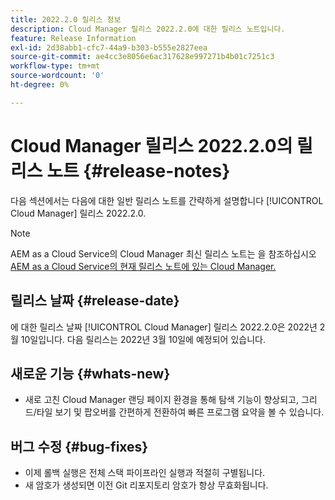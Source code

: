 ```yaml
---
title: 2022.2.0 릴리스 정보
description: Cloud Manager 릴리스 2022.2.0에 대한 릴리스 노트입니다.
feature: Release Information
exl-id: 2d38abb1-cfc7-44a9-b303-b555e2827eea
source-git-commit: ae4cc3e8056e6ac317628e997271b4b01c7251c3
workflow-type: tm+mt
source-wordcount: '0'
ht-degree: 0%

---
```


# Cloud Manager 릴리스 2022.2.0의 릴리스 노트 {#release-notes}

다음 섹션에서는 다음에 대한 일반 릴리스 노트를 간략하게 설명합니다 [!UICONTROL Cloud Manager] 릴리스 2022.2.0.

>[!NOTE]
>
>AEM as a Cloud Service의 Cloud Manager 최신 릴리스 노트는 을 참조하십시오 [AEM as a Cloud Service의 현재 릴리스 노트에 있는 Cloud Manager.](https://experienceleague.adobe.com/docs/experience-manager-cloud-service/content/implementing/using-cloud-manager/release-notes-cloud-manager/release-notes-cm-current.html)

## 릴리스 날짜 {#release-date}

에 대한 릴리스 날짜 [!UICONTROL Cloud Manager] 릴리스 2022.2.0은 2022년 2월 10일입니다. 다음 릴리스는 2022년 3월 10일에 예정되어 있습니다.

## 새로운 기능 {#whats-new}

* 새로 고친 Cloud Manager 랜딩 페이지 환경을 통해 탐색 기능이 향상되고, 그리드/타일 보기 및 팝오버를 간편하게 전환하여 빠른 프로그램 요약을 볼 수 있습니다.

## 버그 수정 {#bug-fixes}

* 이제 롤백 실행은 전체 스택 파이프라인 실행과 적절히 구별됩니다.
* 새 암호가 생성되면 이전 Git 리포지토리 암호가 항상 무효화됩니다.
